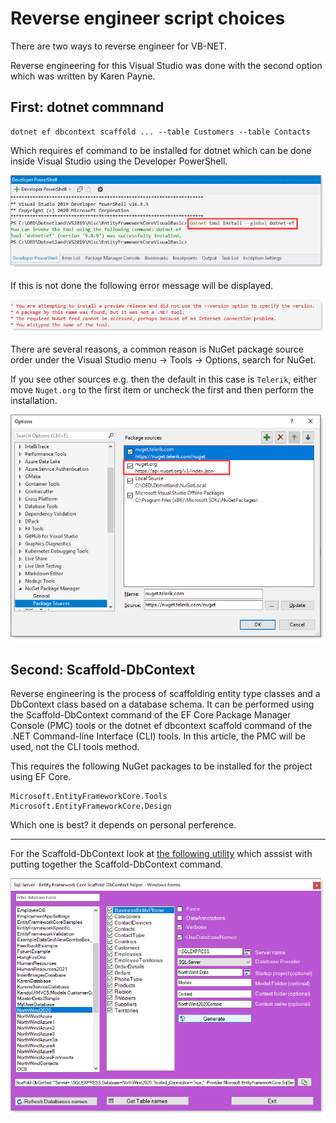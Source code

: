 # Reverse engineer script choices

There are two ways to reverse engineer for VB-NET.

Reverse engineering for this Visual Studio was done with the second option which was written by Karen Payne.

## First: dotnet commnand

```
dotnet ef dbcontext scaffold ... --table Customers --table Contacts
```

Which requires ef command to be installed for dotnet which can be done inside Visual Studio using the Developer PowerShell.

![img](assets/InstallDotNet_Ef.png)

If this is not done the following error message will be displayed.

![img](assets/errorInstall.png)

There are several reasons, a common reason is NuGet package source order under the Visual Studio menu &#8594; Tools &#8594; Options, search for NuGet. 

If you see other sources e.g. then the default in this case is `Telerik`, either move `Nuget.org` to the first item or uncheck the first and then perform the installation.

![img](assets/PackageSource.png)

## Second: Scaffold-DbContext

Reverse engineering is the process of scaffolding entity type classes and a DbContext class based on a database schema. It can be performed using the Scaffold-DbContext command of the EF Core Package Manager Console (PMC) tools or the dotnet ef dbcontext scaffold command of the .NET Command-line Interface (CLI) tools. In this article, the PMC will be used, not the CLI tools method.

This requires the following NuGet packages to be installed for the project using EF Core.

```
Microsoft.EntityFrameworkCore.Tools
Microsoft.EntityFrameworkCore.Design
```

Which one is best? it depends on personal perference.

---

For the Scaffold-DbContext look at [the following utility](https://social.technet.microsoft.com/wiki/contents/articles/53258.windows-forms-entity-framework-core-reverse-engineering-databases.aspx?fbclid=IwAR3AJK-vxEfKLnA-9-jinLHw9MKWAggM-zqW5vobhH1za_703bGyy2sBNEU) which asssist with putting together the Scaffold-DbContext command.

![img](assets/scaffoldTool.png)
